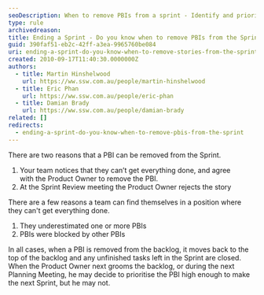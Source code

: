 ```yaml
---
seoDescription: When to remove PBIs from a sprint - Identify and prioritize or reject unfinished tasks in your backlog.
type: rule
archivedreason:
title: Ending a Sprint - Do you know when to remove PBIs from the Sprint?
guid: 390faf51-eb2c-42ff-a3ea-9965760be084
uri: ending-a-sprint-do-you-know-when-to-remove-stories-from-the-sprint
created: 2010-09-17T11:40:30.0000000Z
authors:
  - title: Martin Hinshelwood
    url: https://ww.ssw.com.au/people/martin-hinshelwood
  - title: Eric Phan
    url: https://ww.ssw.com.au/people/eric-phan
  - title: Damian Brady
    url: https://ww.ssw.com.au/people/damian-brady
related: []
redirects:
  - ending-a-sprint-do-you-know-when-to-remove-pbis-from-the-sprint
---
```


There are two reasons that a PBI can be removed from the Sprint.

<!--endintro-->

1. Your team notices that they can’t get everything done, and agree with the Product Owner to remove the PBI.
2. At the Sprint Review meeting the Product Owner rejects the story

There are a few reasons a team can find themselves in a position where they can't get everything done.

1. They underestimated one or more PBIs
2. PBIs were blocked by other PBIs

In all cases, when a PBI is removed from the backlog, it moves back to the top of the backlog and any unfinished tasks left in the Sprint are closed.  When the Product Owner next grooms the backlog, or during the next Planning Meeting, he may decide to prioritise the PBI high enough to make the next Sprint, but he may not.
